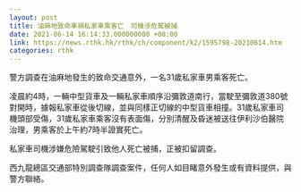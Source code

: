 ```yaml
---
layout: post
title: 油麻地致命車禍私家車乘客亡　司機涉危駕被捕
date: 2021-06-14 16:14:33.000000000 +08:00
link: https://news.rthk.hk/rthk/ch/component/k2/1595798-20210614.htm
categories: rthk
---
```


警方調查在油麻地發生的致命交通意外，一名31歲私家車男乘客死亡。

凌晨約4時，一輛中型貨車及一輛私家車順序沿彌敦道南行，當駛至彌敦道380號對開時，據報私家車從後切線，並與同樣正切線的中型貨車相撞。31歲私家車司機頭部受傷，31歲私家車乘客沒有表面傷，分別清醒及昏迷被送往伊利沙伯醫院治理，男乘客於上午約7時半證實死亡。

私家車司機涉嫌危險駕駛引致他人死亡被捕，正被扣留調查。

西九龍總區交通部特別調查隊調查案件，任何人如目睹意外發生或有資料提供，與警方聯絡。
